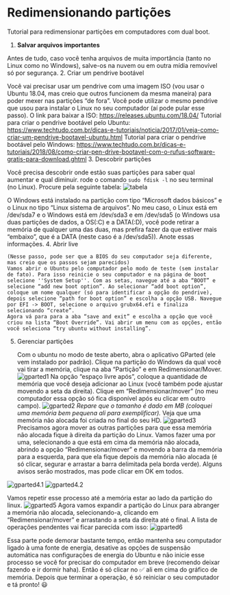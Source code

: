 # Redimensionando partições
Tutorial para redimensionar partições em computadores com dual boot.
1. **Salvar arquivos importantes**

Antes de tudo, caso você tenha arquivos de muita importância (tanto no Linux como no Windows), salve-os na nuvem ou em outra mídia removível só por segurança.
2. Criar um pendrive bootável

Você vai precisar usar um pendrive com uma imagem ISO (vou usar o Ubuntu 18.04, mas creio que outros funcionem da mesma maneira) para poder mexer nas partições “de fora”. Você pode utilizar o mesmo pendrive que usou para instalar o Linux no seu computador (aí pode pular esse passo).
O link para baixar a ISO: 
https://releases.ubuntu.com/18.04/
Tutorial para criar o pendrive bootável pelo Ubuntu: https://www.techtudo.com.br/dicas-e-tutoriais/noticia/2017/01/veja-como-criar-um-pendrive-bootavel-ubuntu.html
Tutorial para criar o pendrive bootável pelo Windows: https://www.techtudo.com.br/dicas-e-tutoriais/2018/08/como-criar-pen-drive-bootavel-com-o-rufus-software-gratis-para-download.ghtml
3. Descobrir partições

Você precisa descobrir onde estão suas partições para saber qual aumentar e qual diminuir. rode o comando `sudo fdisk -l` no seu terminal (no Linux).
Procure pela seguinte tabela: 
![tabela](https://lh6.googleusercontent.com/Ac8Bi-Of52m8Jn-Cb2Kvarb6UicZRnawqGBbVLwSA0GxSgDJNkr17AM1wZiaqppu4OJ4hpi-lGI2kVlBSW7LFtBGUhWEcBzp9A77uU_3nL8Q4iU6DpPwUOXFE56N881n--WtR7by)

O Windows está instalado na partição com tipo “Microsoft dados básicos” e o Linux no tipo “Linux sistema de arquivos”. No meu caso, o  Linux está em /dev/sda7 e o Windows está em /dev/sda3 e em /dev/sda5 (o Windows usa duas partições de dados, a OS(:C) e a DATA(:D), você pode retirar a memória de qualquer uma das duas, mas prefira fazer da que estiver mais “embaixo”, que é a DATA (neste caso é a /dev/sda5)). Anote essas informações.
4. Abrir live

	(Nesse passo, pode ser que a BIOS do seu computador seja diferente, mas creio que os passos sejam parecidos)
	Vamos abrir o Ubuntu pelo computador pelo modo de teste (sem instalar de fato). Para isso reinicie o seu computador e na página de boot selecione ''System Setup''. Com as setas, navegue até a aba “BOOT” e selecione “add new boot option”. Ao selecionar “add boot option”, coloque um nome qualquer (só para identificar a opção do pendrive), depois selecione “path for boot option” e escolha a opção USB. Navegue por EFI -> BOOT, selecione o arquivo grubx64.efi e finaliza selecionando “create”.
	Agora vá para para a aba “save and exit” e escolha a opção que você criou na lista “Boot Override”. Vai abrir um menu com as opções, então você seleciona “try ubuntu without installing”.

5. Gerenciar partições

	Com o ubuntu no modo de teste aberto, abra o aplicativo GParted (ele vem instalado por padrão).
	Clique na partição do Windows da qual você vai tirar a memória, clique na aba “Partição” e em Redimensionar/Mover.
![gparted1](https://lh6.googleusercontent.com/fzoaENVX81n49Gz4YzGja3nSSqoGdoSb9Vny4TjiYOSY1dgpP1nX4bEvnrHKLe317Bgz81lbvOuKCaEiDbP67jV9l39ZMAOmOGigngYYXwu-v63mH6alzDPh2LVcDaGPzeQsBeoo)
    Na opção “espaço livre após”, coloque a quantidade de memória que você deseja adicionar ao Linux (você também pode ajustar movendo a seta da direita). Clique em “Redimensionar/mover” (no meu computador essa opção só fica disponível após eu clicar em outro campo).
![gparted2](https://lh5.googleusercontent.com/6HEpDm711u3coD9Yb0cvlx9AqrwOiiMC9aAxmzcPN77_Zr8l107uFgx9ul5C0kxjvOajADST67zmfBI9M98iDDc1kBTO-S2VDE7MUnrw5g8tK-2IpXVQS-5XCWhR6-jPc7O5gFB4)
*Repare que o tamanho é dado em MB (coloquei uma memória bem pequena ali para exemplificar).*
Veja que uma memória não alocada foi criada no final do seu HD.
![gparted3](https://lh3.googleusercontent.com/hQMO_8fWlOOWhjYplCCA08JTHv99en5wrXRxm_--3S8TqQF0rn1YRMVsTdoq0s-aq_v0QVuBwdRJY62UMGtrlEkvWz8wJ0DdyDGmMU9h-dBlwsvBXiD6finW0Pa1Fy6FxxLg141G)
Precisamos agora mover as outras partições para que essa memória não alocada fique à direita da partição do Linux. Vamos fazer uma por uma, selecionando a que está em cima da memória não alocada, abrindo a opção “Redimensionar/mover” e movendo a barra da memória para a esquerda, para que ela fique depois da memória não alocada (é só clicar, segurar e arrastar a barra delimitada pela borda verde). Alguns avisos serão mostrados, mas pode clicar em OK em todos.

![gparted4.1](https://lh6.googleusercontent.com/fyFS-dmsnFXnMGnPNJQ3gUlDZDUxkT89IMT5eZzWUXlaT4Z3MT1vzY0LC76Cl6s3rWe_nmC_Jpph0YIbLm0H4P3TLhz-_BJklO1GFppiKVcx6mGPc6bttB3mdsgdKNKkBZJDWZ3q) ![gparted4.2](https://lh6.googleusercontent.com/HDHBK3ScbznK0u98qu68Sgo4pRu20m4qOxxqVfvB0eP6UEvOSLHyAoFdNh-T7hPLe6AoENveWRUtI-nR3Zyeb6dyTHyFM7-Mr99wMzDd4Y2TSm0LgJ1FA3E_O1VGz5KADQkObB4B)

Vamos repetir esse processo até a memória estar ao lado da partição do linux.
![gparted5](https://lh3.googleusercontent.com/fmOyRaZoagYlXYS5gD_qIa8_h6GEcRPxyIfvUZ4bohVx9kaJsY5MaT-LDgmBoCkVlgHaJUVSgYD7tDgZ7qV7mO1iPYTwtAvckf3FAN7zRMTfcOE-ZCMo370AoIW8wBsq0sKwv3fY)
Agora vamos expandir a partição do Linux para abranger a memória não alocada, selecionando-a, clicando em “Redimensionar/mover” e arrastando a seta da direita até o final. A lista de operações pendentes vai ficar parecida com isso: 
![gparted6](https://lh4.googleusercontent.com/8YLR75fuceTd3Vf4XEs89N1dsxXnfgGI1NXfmr20DpS-1IGLbd13CVHgGVRJD66uzUyLJ8ci91BoULRZClc6TpXBZQLrq1Se7jlVSSQ)

Essa parte pode demorar bastante tempo, então mantenha seu computador ligado à uma fonte de energia, desative as opções de suspensão automática nas configurações de energia do Ubuntu e não inicie esse processo se você for precisar do computador em breve (recomendo deixar fazendo e ir dormir haha). Então é só clicar no ✅ ali em cima do gráfico de memória.
	Depois que terminar a operação, é só reiniciar o seu computador e tá pronto! 😃










